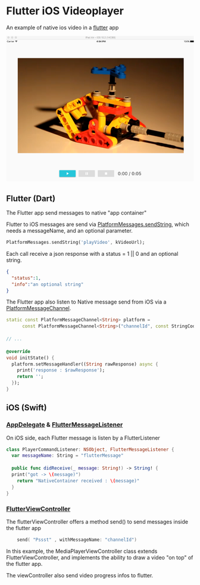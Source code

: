 # Flutter iOS Videoplayer

An example of native ios video in a [flutter](http://flutter.io) app

![screen](screen.png)

## Flutter (Dart)

The Flutter app send messages to native "app container"

Flutter to iOS messages are send via [PlatformMessages.sendString](https://docs.flutter.io/flutter/services/PlatformMessages/sendString.html),
 which needs a messageName, and an optional parameter.
 
```dart
PlatformMessages.sendString('playVideo', kVideoUrl);
```

Each call receive a json response with a status = 1 || 0 and an optional string.

```json
{
  "status":1,
  "info":"an optional string"
}
```
The Flutter app also listen to Native message send from iOS 
via a [PlatformMessageChannel](https://docs.flutter.io/flutter/services/PlatformMessageChannel-class.html). 

```dart
static const PlatformMessageChannel<String> platform =
      const PlatformMessageChannel<String>("channelId", const StringCodec());

// ...

@override
void initState() {
  platform.setMessageHandler((String rawResponse) async {
    print('response : $rawResponse');
    return '';
  });
}

```

## iOS (Swift)

### [AppDelegate](https://github.com/rxlabz/flutter_videoplayer/blob/master/ios/Runner/AppDelegate.swift) & [FlutterMessageListener](https://github.com/rxlabz/flutter_videoplayer/blob/master/ios/Runner/player_listeners.swift)

On iOS side, each Flutter message is listen by a FlutterListener

```swift
class PlayerCommandListener: NSObject, FlutterMessageListener {
  var messageName: String = "flutterMessage"

  public func didReceive(_ message: String!) -> String! {
  print("got -> \(message)")
    return "NativeContainer received : \(message)"
  }
}

```

### [FlutterViewController](https://github.com/rxlabz/flutter_videoplayer/blob/master/ios/Runner/MediaPlayerViewController.swift)

The flutterViewController offers a method send() to send messages inside the flutter app

```swift
    send( "Pssst" , withMessageName: "channelId")
```

In this example, the MediaPlayerViewController class extends FlutterViewController, and implements the ability to draw a video "on top" of the flutter app. 

The viewController also send video progress infos to flutter.